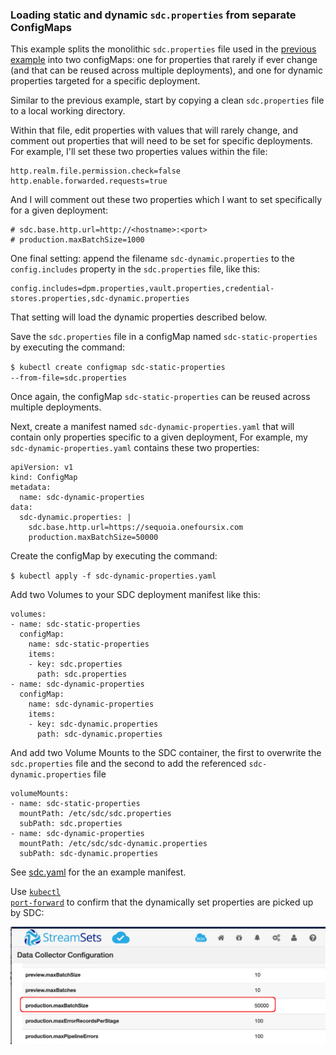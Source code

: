 ### Loading static and dynamic <code>sdc.properties</code> from separate ConfigMaps

This example splits the monolithic <code>sdc.properties</code> file used in the [previous example](../5-sdc-properties-configmap-1) into two configMaps: one for properties that rarely if ever change (and that can be reused across multiple deployments), and one for dynamic properties targeted for a specific deployment.

Similar to the previous example, start by copying a clean <code>sdc.properties</code> file to a local working directory.

Within that file, edit properties with values that will rarely change, and comment out properties that will need to be set for specific deployments. For example, I'll set these two properties values within the file:

    http.realm.file.permission.check=false
    http.enable.forwarded.requests=true
    
And I will comment out these two properties which I want to set specifically for a given deployment:

    # sdc.base.http.url=http://<hostname>:<port>
    # production.maxBatchSize=1000
    
One final setting:  append the filename <code>sdc-dynamic.properties</code> to the <code>config.includes</code> property in the <code>sdc.properties</code> file, like this:

    config.includes=dpm.properties,vault.properties,credential-stores.properties,sdc-dynamic.properties

That setting will load the dynamic properties described below.

Save the <code>sdc.properties</code> file in a configMap named <code>sdc-static-properties</code> by executing the command:

<code>$ kubectl create configmap sdc-static-properties --from-file=sdc.properties</code>

Once again, the configMap <code>sdc-static-properties</code> can be reused across multiple deployments.

Next, create a manifest named <code>sdc-dynamic-properties.yaml</code> that will contain only properties specific to a given deployment,  For example, my <code>sdc-dynamic-properties.yaml</code> contains  these two properties:

    apiVersion: v1
    kind: ConfigMap
    metadata:
      name: sdc-dynamic-properties
    data:
      sdc-dynamic.properties: |
        sdc.base.http.url=https://sequoia.onefoursix.com
        production.maxBatchSize=50000
    
Create the configMap by executing the command:

<code>$ kubectl apply -f sdc-dynamic-properties.yaml</code>

Add two Volumes to your SDC deployment manifest like this:

    volumes:
    - name: sdc-static-properties
      configMap:
        name: sdc-static-properties
        items:
        - key: sdc.properties
          path: sdc.properties
    - name: sdc-dynamic-properties
      configMap:
        name: sdc-dynamic-properties
        items:
        - key: sdc-dynamic.properties
          path: sdc-dynamic.properties
        
And add two Volume Mounts to the SDC container, the first to overwrite the <code>sdc.properties</code> file and the second to add the referenced <code>sdc-dynamic.properties</code> file

    volumeMounts:
    - name: sdc-static-properties
      mountPath: /etc/sdc/sdc.properties
      subPath: sdc.properties
    - name: sdc-dynamic-properties
      mountPath: /etc/sdc/sdc-dynamic.properties
      subPath: sdc-dynamic.properties

See [sdc.yaml](sdc.yaml) for the an example manifest.

Use [<code>kubectl port-forward</code>](https://kubernetes.io/docs/tasks/access-application-cluster/port-forward-access-application-cluster/) to confirm that the dynamically set properties are picked up by SDC:

<img src="images/sdc-config.png" alt="sdc-config.png" width="800"/> 

 
